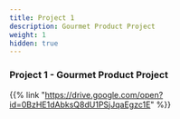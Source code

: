 ```yaml
---
title: Project 1    
description: Gourmet Product Project
weight: 1
hidden: true
---
```


### Project 1 - Gourmet Product Project

{{% link "https://drive.google.com/open?id=0BzHE1dAbksQ8dU1PSjJqaEgzc1E" %}}
